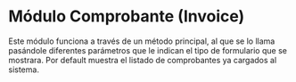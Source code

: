 # Módulo Comprobante (Invoice)
Este módulo funciona a través de un método principal, al que se lo llama pasándole diferentes parámetros que le indican
el tipo de formulario que se mostrara. 
Por default muestra el listado de comprobantes ya cargados al sistema.